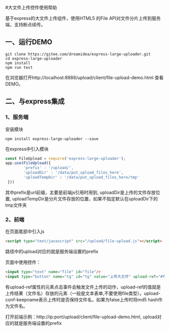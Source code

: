#大文件上传控件使用帮助

基于express的大文件上传组件，使用HTML5 的File API对文件分片上传到服务端，支持断点续传。

## 一、运行DEMO

```shell
git clone https://gitee.com/dreamidea/express-large-uploader.git
cd express-large-uploader
npm install
npm run test
```

在浏览器打开http://localhost:8888/upload/client/file-upload-demo.html 查看DEMO。

## 二、与express集成

### 1、服务端

安装模块

```shell
npm install express-large-uploader --save
```

在express中引入模块

```javascript
const FileUpload = require('express-large-uploader');
app.use(FileUpload({
        'prefix' : '/upload/',
        'uploadDir' : '/data/put_upload_files_here',
        'uploadTempDir' : '/data/put_upload_files_here/tmp'
 }))
```
其中prefix是url前缀，主要是前端js引用时用到, uploadDir是上传的文件存放位置, uploadTempDir是分片文件存放的位置，如果不指定默认在uploadDir下的tmp文件夹

### 2、前端

在页面尾部中引入js
```html
<script type="text/javascript" src="/upload/file-upload.js"></script>
```
路径中的upload对应的就是服务端设置的prefix

页面中使用控件：

```html
<input type="text" name="file" id="file"/>
<input type="button" name="tg" id="tg" value="上传大文件" upload-ref="#file" upload-conf-keepname="false" />
```
有upload-ref属性的元素点击事件会触发文件上传的动作，upload-ref的值就是上传结果（文件名）存放的元素（一般是文本表单,不要使用file类型）。upload-conf-keepname表示上传时是否保持文件名，如果为false上传时将md5 hash作为文件名。

打开前端示例：http://ip:port/upload/client/file-upload-demo.html, upload对应的就是服务端设置的prefix

